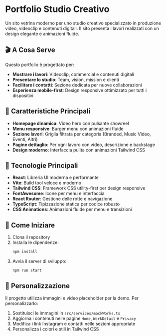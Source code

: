 # Portfolio Studio Creativo

Un sito vetrina moderno per uno studio creativo specializzato in produzione video, videoclip e contenuti digitali. Il sito presenta i lavori realizzati con un design elegante e animazioni fluide.

## 🎬 A Cosa Serve

Questo portfolio è progettato per:
- **Mostrare i lavori**: Videoclip, commercial e contenuti digitali
- **Presentare lo studio**: Team, vision, mission e clienti
- **Facilitare i contatti**: Sezione dedicata per nuove collaborazioni
- **Esperienza mobile-first**: Design responsive ottimizzato per tutti i dispositivi

## 🚀 Caratteristiche Principali

- **Homepage dinamica**: Video hero con pulsante showreel
- **Menu responsive**: Burger menu con animazioni fluide
- **Sezione lavori**: Griglia filtrata per categoria (Branded, Music Video, Eventi, Altri)
- **Pagine dettaglio**: Per ogni lavoro con video, descrizione e backstage
- **Design moderno**: Interfaccia pulita con animazioni Tailwind CSS


## 🚀 Tecnologie Principali

- **React**: Libreria UI moderna e performante
- **Vite**: Build tool veloce e moderno
- **Tailwind CSS**: Framework CSS utility-first per design responsive
- **FontAwesome**: Icone per menu e interfaccia
- **React Router**: Gestione delle rotte e navigazione
- **TypeScript**: Tipizzazione statica per codice robusto
- **CSS Animations**: Animazioni fluide per menu e transizioni

## 🚀 Come Iniziare

1. Clona il repository
2. Installa le dipendenze:
   ```bash
   npm install
   ```
3. Avvia il server di sviluppo:
   ```bash
   npm run start
   ```

## 🔧 Personalizzazione

Il progetto utilizza immagini e video placeholder per la demo. Per personalizzarlo:

1. Sostituisci le immagini in `src/services/mockWorks.ts`
2. Aggiorna i contenuti nelle pagine `Home`, `WorkDetail` e `Privacy`
3. Modifica i link Instagram e contatti nelle sezioni appropriate
4. Personalizza i colori e stili in Tailwind CSS
